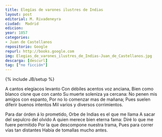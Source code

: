 ```yaml
---
title: Elegías de varones ilustres de Indias
layout: post
editorial: M. Rivadeneyra
ciudad:  Madrid
edicion: 
year: 1857
categories: 
- Juan de Castellanos
repositorio: Google
repurl: http://books.google.com
img: Elegias_de_varones_ilustres_de_Indias-Juan_de_Castellanos.jpg
descarga: [descurl]
tag: ["no ficción"]
---
```

{% include JB/setup %}

A cantos elegíacos levanto
Con débiles acentos voz anciana,
Bien como blanco cisne que con canto
Su muerte soleniza ya cercana:
No penen mis amigos con espanto,
Por no lo comenzar mas de mañana;
Pues suelen diferir buenos intentos
Mil varios y diversos corrimientos.

Para dar órden á lo prometido,
Orbe de Indias es el que me llama
A sacar del sepulcro del olvido
A quien merece bien eterna fama:
Diré lo que me fuere permitido
Por la que descompone nuestra trama,
Pues para correr vías tan distantes
Había de tomallas mucho antes.